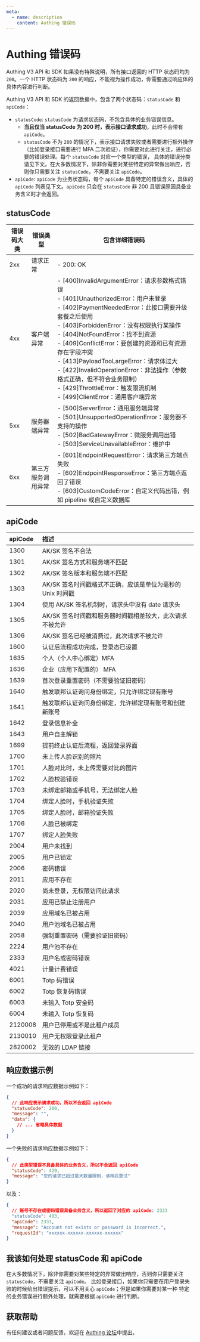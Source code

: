 ```yaml
---
meta:
  - name: description
    content: Authing 错误码
---
```


# Authing 错误码

<LastUpdated/>

Authing V3 API 和 SDK 如果没有特殊说明，所有接口返回的 HTTP 状态码均为 `200`。一个 HTTP 状态码为 `200` 的响应，不能视为操作成功，你需要通过响应体的具体内容进行判断。

Authing V3 API 和 SDK 的返回数据中，包含了两个状态码：`statusCode` 和 `apiCode`：

- `statusCode`: `statusCode` 为请求状态码，不包含具体的业务错误信息。
  - **当且仅当 statusCode 为 200 时，表示接口请求成功**，此时不会带有 `apiCode`。
  - `statusCode` 不为 `200` 的情况下，表示接口请求失败或者需要进行额外操作（比如登录接口需要进行 MFA 二次验证），你需要对此进行关注，进行必要的错误处理。每个 `statusCode` 对应一个类型的错误，
  具体的错误分类请见下文。在大多数情况下，除非你需要对某些特定的异常做出响应，否则你只需要关注 `statusCode`，不需要关注 `apiCode`。
- `apiCode`: `apiCode` 为业务状态码，每个 `apiCode` 具备特定的错误含义，具体的 `apiCode` 列表见下文。`apiCode` 只会在 `statusCode` 非 200 且错误原因具备业务含义时才会返回。

## statusCode


| 错误码大类 | 错误类型           | 包含详细错误码                                                                                                                                                                                                                                                                                                                                                                                                                                                                                    |
| ---------- | ------------------ | ------------------------------------------------------------------------------------------------------------------------------------------------------------------------------------------------------------------------------------------------------------------------------------------------------------------------------------------------------------------------------------------------------------------------------------------------------------------------------------------------- |
| 2xx        | 请求正常           | - 200: OK                                                                                                                                                                                                                                                                                                                                                                                                                                                                                         |
| 4xx        | 客户端异常         | - [400]InvalidArgumentError：请求参数格式错误 <br> - [401]UnauthorizedError：用户未登录 <br>- [402]PaymentNeededError：此接口需要升级套餐之后使用<br>- [403]ForbiddenError：没有权限执行某操作<br>- [404]NotFoundError：找不到资源<br>- [409]ConflictError：要创建的资源和已有资源存在字段冲突<br>- [413]PayloadTooLargeError：请求体过大<br>- [422]InvalidOperationError：非法操作（参数格式正确，但不符合业务限制）<br>- [429]ThrottleError：触发限流机制<br>- [499]ClientError：通用客户端异常 |
| 5xx        | 服务器端异常       | - [500]ServerError：通用服务端异常<br>- [501]UnsupportedOperationError：服务器不支持的操作<br>  - [502]BadGatewayError：微服务调用出错<br>  - [503]ServiceUnavailableError：维护中                                                                                                                                                                                                                                                                                                                |
| 6xx        | 第三方服务调用异常 | - [601]EndpointRequestError：请求第三方端点失败<br>- [602]EndpointResponseError：第三方端点返回了错误<br>- [603]CustomCodeError：自定义代码出错，例如 pipeline 或自定义数据库                                                                                                                                                                                                                                                                                                                     |


## apiCode

| apiCode | 描述                                                       |
| :------ | :--------------------------------------------------------- |
| 1300    | AK/SK 签名不合法                                           |
| 1301    | AK/SK 签名方式和服务端不匹配                               |
| 1302    | AK/SK 签名版本和服务端不匹配                               |
| 1303    | AK/SK 签名时间戳格式不正确，应该是单位为毫秒的 Unix 时间戳 |
| 1304    | 使用 AK/SK 签名机制时，请求头中没有 date 请求头            |
| 1305    | AK/SK 签名时间戳和服务器时间戳相差较大，此次请求不被允许   |
| 1306    | AK/SK 签名已经被消费过，此次请求不被允许                   |
| 1600    | 认证后流程成功完成，登录态已设置                           |
| 1635    | 个人（个人中心绑定）MFA                                    |
| 1636    | 企业（应用下配置的） MFA                                   |
| 1639    | 首次登录重置密码（不需要验证旧密码）                       |
| 1640    | 触发联邦认证询问身份绑定，只允许绑定现有账号               |
| 1641    | 触发联邦认证询问身份绑定，允许绑定现有账号和创建新账号     |
| 1642    | 登录信息补全                                               |
| 1643    | 用户自主解锁                                               |
| 1699    | 提前终止认证后流程，返回登录界面                           |
| 1700    | 未上传人脸识别的照片                                       |
| 1701    | 人脸对比时，未上传需要对比的图片                           |
| 1702    | 人脸校验错误                                               |
| 1703    | 未绑定邮箱或手机号，无法绑定人脸                           |
| 1704    | 绑定人脸时，手机验证失败                                   |
| 1705    | 绑定人脸时，邮箱验证失败                                   |
| 1706    | 人脸已被绑定                                               |
| 1707    | 绑定人脸失败                                               |
| 2004    | 用户未找到                                                 |
| 2005    | 用户已锁定                                                 |
| 2006    | 密码错误                                                   |
| 2011    | 应用不存在                                                 |
| 2020    | 尚未登录，无权限访问此请求                                 |
| 2031    | 应用已禁止注册用户                                         |
| 2039    | 应用域名已被占用                                           |
| 2040    | 用户池域名已被占用                                         |
| 2058    | 强制重置密码（需要验证旧密码）                             |
| 2224    | 用户池不存在                                               |
| 2333    | 用户名或密码错误                                           |
| 4021    | 计量计费错误                                               |
| 6001    | Totp 码错误                                                |
| 6002    | Totp 恢复码错误                                            |
| 6003    | 未输入 Totp 安全码                                         |
| 6004    | 未输入 Totp 恢复码                                         |
| 2120008 | 用户已停用或不是此租户成员                                 |
| 2130010 | 用户无权限登录此租户                                       |
| 2820002 | 无效的 LDAP 链接                                           |

## 响应数据示例

一个成功的请求响应数据示例如下：

```json
{
  // 此响应表示请求成功，所以不会返回 apiCode
  "statusCode": 200,
  "message": "",
  "data": {
    // ... 省略具体数据
  }
}
```

一个失败的请求响应数据示例如下：

```json
{
  // 此类型错误不具备具体的业务含义，所以不会返回 apiCode
  "statusCode": 429,
  "message": "您的请求已超过最大数量限制，请稍后重试"
}
```

以及：

```json
{
  // 账号不存在或密码错误具备业务含义，所以返回了对应的 apiCode: 2333
  "statusCode": 403,
  "apiCode": 2333,
  "message": "Account not exists or password is incorrect.",
  "requestId": "xxxxxx-xxxxxx-xxxxxx-xxxxxx"
}
```

## 我该如何处理 statusCode 和 apiCode

在大多数情况下，除非你需要对某些特定的异常做出响应，否则你只需要关注 `statusCode`，不需要关注 `apiCode`。
比如登录接口，如果你只需要在用户登录失败的时候给出错误提示，可以不用关心 `apiCode`；但是如果你需要对某一种
特定的业务错误进行额外处理，就需要根据 `apiCode` 进行判断。

## 获取帮助

有任何建议或者问题反馈，欢迎在 [Authing 论坛](https://forum.authing.cn/)中提出。
